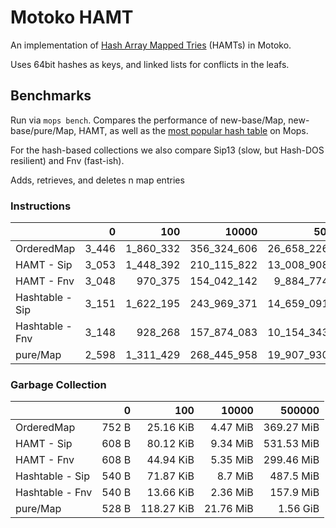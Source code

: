 # Motoko HAMT

An implementation of [Hash Array Mapped Tries] (HAMTs) in Motoko.

Uses 64bit hashes as keys, and linked lists for conflicts in the leafs.

## Benchmarks

Run via `mops bench`. Compares the performance of new-base/Map, new-base/pure/Map, HAMT, as well as the [most popular hash table](https://github.com/ZhenyaUsenko/motoko-hash-map) on Mops.

For the hash-based collections we also compare Sip13 (slow, but Hash-DOS resilient) and Fnv (fast-ish).

Adds, retrieves, and deletes n map entries

### Instructions

|                 |     0 |       100 |       10000 |         500000 |
| :-------------- | ----: | --------: | ----------: | -------------: |
| OrderedMap      | 3_446 | 1_860_332 | 356_324_606 | 26_658_226_586 |
| HAMT - Sip      | 3_053 | 1_448_392 | 210_115_822 | 13_008_908_256 |
| HAMT - Fnv      | 3_048 |   970_375 | 154_042_142 |  9_884_774_670 |
| Hashtable - Sip | 3_151 | 1_622_195 | 243_969_371 | 14_659_091_689 |
| Hashtable - Fnv | 3_148 |   928_268 | 157_874_083 | 10_154_343_903 |
| pure/Map        | 2_598 | 1_311_429 | 268_445_958 | 19_907_930_860 |


### Garbage Collection

|                 |     0 |        100 |     10000 |     500000 |
| :-------------- | ----: | ---------: | --------: | ---------: |
| OrderedMap      | 752 B |  25.16 KiB |  4.47 MiB | 369.27 MiB |
| HAMT - Sip      | 608 B |  80.12 KiB |  9.34 MiB | 531.53 MiB |
| HAMT - Fnv      | 608 B |  44.94 KiB |  5.35 MiB | 299.46 MiB |
| Hashtable - Sip | 540 B |  71.87 KiB |   8.7 MiB |  487.5 MiB |
| Hashtable - Fnv | 540 B |  13.66 KiB |  2.36 MiB |  157.9 MiB |
| pure/Map        | 528 B | 118.27 KiB | 21.76 MiB |   1.56 GiB |


[Hash Array Mapped Tries]: https://infoscience.epfl.ch/server/api/core/bitstreams/f66a3023-2cd0-4b26-af6e-91a9a6ae7450/content
